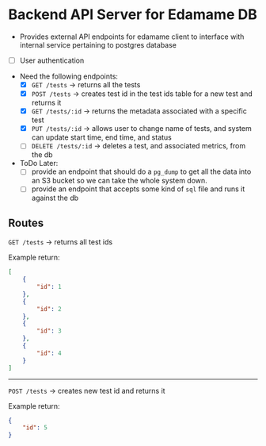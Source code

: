 # Backend API Server for Edamame DB

- Provides external API endpoints for edamame client to interface with internal service pertaining to postgres database
- [ ] User authentication
- Need the following endpoints:
  - [x] `GET /tests` -> returns all the tests
  - [x] `POST /tests` -> creates test id in the test ids table for a new test and returns it
  - [x] `GET /tests/:id` -> returns the metadata associated with a specific test
  - [x] `PUT /tests/:id` -> allows user to change name of tests, and system can update start time, end time, and status
  - [ ] `DELETE /tests/:id` -> deletes a test, and associated metrics, from the db
- ToDo Later:
  - [ ]  provide an endpoint that should do a `pg_dump` to get all the data into an S3 bucket so we can take the whole system down.
  - [ ] provide an endpoint that accepts some kind of `sql` file and runs it against the db

## Routes

`GET /tests` -> returns all test ids

Example return:

```json
[
    {
        "id": 1
    },
    {
        "id": 2
    },
    {
        "id": 3
    },
    {
        "id": 4
    }
]
```

---

`POST /tests` -> creates new test id and returns it

Example return:

```json
{
    "id": 5
}
```
